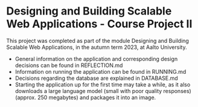 # Designing and Building Scalable Web Applications - Course Project II

This project was completed as part of the module Designing and Building Scalable
Web Applications, in the autumn term 2023, at Aalto University.

- General information on the application and corresponding design decisions can be found in REFLECTION.md
- Information on running the application can be found in RUNNING.md
- Decisions regarding the database are explained in DATABASE.md
- Starting the application up for the first time may take a while, as it also downloads a large language model (small with poor quality responses) (approx. 250 megabytes) and packages it into an image.

